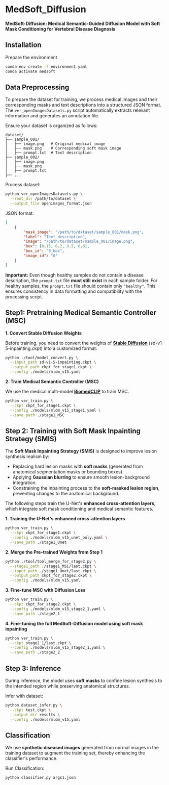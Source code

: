 # MedSoft_Diffusion

**MedSoft-Diffusion: Medical Semantic-Guided Diffusion Model with Soft Mask Conditioning for Vertebral Disease Diagnosis**

## Installation

Prepare the environment

```sh
conda env create -f environment.yaml
conda activate medsoft
```

## Data Preprocessing

To prepare the dataset for training, we process medical images and their corresponding masks and text descriptions into a structured JSON format. The `ver_openImagesDatasets.py` script automatically extracts relevant information and generates an annotation file. 

Ensure your dataset is organized as follows:

```plaintext
dataset/
├── sample_001/
│   ├── image.png   # Original medical image
│   ├── mask.png    # Corresponding soft mask image
│   ├── prompt.txt  # Text description
├── sample_002/
│   ├── image.png
│   ├── mask.png
│   ├── prompt.txt
├── ...
```

Process dataset:

```sh
python ver_openImagesDatasets.py \
  --root_dir /path/to/dataset \
  --output_file openimages_format.json
```

JSON format:

```json
[
    {
        "mask_image": "/path/to/dataset/sample_001/mask.png",
        "label": "Text description",
        "image": "/path/to/dataset/sample_001/image.png",
        "box": [0.15, 0.2, 0.5, 0.6],
        "box_id": "0_box",
        "image_id": "0"
    }
]
```

**Important:** Even though healthy samples do not contain a disease description, the `prompt.txt` file **must still exist** in each sample folder. For healthy samples, the `prompt.txt` file should contain only `"healthy"`. This ensures consistency in data formatting and compatibility with the processing script.

## **Step1: Pretraining Medical Semantic Controller (MSC)**

**1. Convert Stable Diffusion Weights**

Before training, you need to convert the weights of **[Stable Diffusion](https://huggingface.co/stable-diffusion-v1-5/stable-diffusion-inpainting)** (sd-v1-5-inpainting.ckpt) into a customized format:

```sh
python ./tool/model_convert.py \
  --input_path sd-v1-5-inpainting.ckpt \
  --output_path ckpt_for_stage1.ckpt \
  --config ./models/mldm_v15.yaml
```

**2. Train Medical Semantic Controller (MSC)**

We use the medical multi-model **[BiomedCLIP](https://huggingface.co/microsoft/BiomedCLIP-PubMedBERT_256-vit_base_patch16_224)** to train MSC. 

```sh
python ver_train.py \
  --ckpt ckpt_for_stage1.ckpt \
  --config ./models/mldm_v15_stage1.yaml \
  --save_path ./stage1_MSC
```

## **Step 2: Training with Soft Mask Inpainting Strategy (SMIS)**

The **Soft Mask Inpainting Strategy (SMIS)** is designed to improve lesion synthesis realism by:

- Replacing hard lesion masks with **soft masks** (generated from anatomical segmentation masks or bounding boxes).
- Applying **Gaussian blurring** to ensure smooth lesion-background integration.
- Constraining the inpainting process to the **soft-masked lesion region**, preventing changes to the anatomical background.

The following steps train the U-Net's **enhanced cross-attention layers**, which integrate soft mask conditioning and medical semantic features.

**1. Training the U-Net's enhanced cross-attention layers**

```sh
python ver_train.py \
  --ckpt ckpt_for_stage1.ckpt \
  --config ./models/mldm_v15_unet_only.yaml \
  --save_path ./stage1_Unet
```

**2. Merge the Pre-trained Weights from Step 1**

```sh
python ./tool/tool_merge_for_stage2.py \
  --stage1_path ./stage1_MSC/last.ckpt \
  --input_path ./stage1_Unet/last.ckpt \
  --output_path ckpt_for_stage2.ckpt \
  --config ./models/mldm_v15.yaml
```

**3. Fine-tune MSC with Diffusion Loss**

```sh
python ver_train.py \
  --ckpt ckpt_for_stage2.ckpt \
  --config ./models/mldm_v15_stage2_1.yaml \
  --save_path ./stage2_1
```

**4. Fine-tuning the full MedSoft-Diffusion model using soft mask inpainting**

```sh
python ver_train.py \
  --ckpt stage2_1/last.ckpt \
  --config ./models/mldm_v15_stage2_1.yaml \
  --save_path ./stage2_2
```

## Step 3: Inference

During inference, the model uses **soft masks** to confine lesion synthesis to the intended region while preserving anatomical structures.

Infer with dataset:

```sh
python dataset_infer.py \
  --ckpt test.ckpt \
  --output_dir results \
  --config ./models/mldm_v15.yaml
```

## Classification

We use **synthetic diseased images** generated from normal images in the training dataset to augment the training set, thereby enhancing the classifier's performance.

Run Classification:

```sh
python classifier.py args1.json
```

